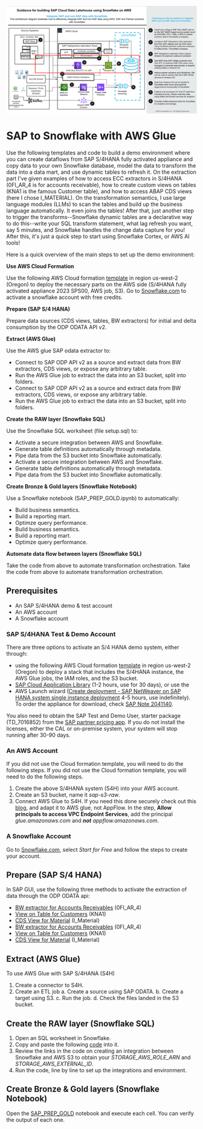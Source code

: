 ![Guidance](/docs/img/guidance.png)
# SAP to Snowflake with AWS Glue
Use the following templates and code to build a demo environment where you can create dataflows from SAP S/4HANA fully activated appliance and copy data to your own Snowflake database, model the data to transform the data into a data mart, and use dynamic tables to refresh it. On the extraction part I've given examples of how to access ECC extractors in S/4HANA (0FI_AR_4 is for accounts receivable), how to create custom views on tables (KNA1 is the famous Customer table), and how to access ABAP CDS views (here I chose I_MATERIAL). On the transformation semantics, I use large language modules (LLMs) to scan the tables and build up the business language automatically. It even joins the tables! After that, just another step to trigger the transforms--Snowflake dynamic tables are a declarative way to do this--write your SQL transform statement, what lag refresh you want, say 5 minutes, and Snowflake handles the change data capture for you! After this, it's just a quick step to start using Snowflake Cortex, or AWS AI tools!  

Here is a quick overview of the main steps to set up the demo environment:

**Use AWS Cloud Formation**

Use the following AWS Cloud formation [template](docs/s4_glue_iam_s3_2025_Jul_3.yaml) in region us-west-2 (Oregon) to deploy the necessary parts on the AWS side (S/4HANA fully activated appliance 2023 SPS00, AWS job, S3). Go to [Snowflake.com](https://snowflake.com) to activate a snowflake account with free credits.

**Prepare (SAP S/4 HANA)**

Prepare data sources (CDS views, tables, BW extractors) for initial and delta consumption by the ODP ODATA API v2. 

**Extract (AWS Glue)**

Use the AWS glue SAP odata extractor to: 
 * Connect to SAP ODP API v2 as a source and extract data from BW extractors, CDS views, or expose any arbitrary table.
 * Run the AWS Glue job to extract the data into an S3 bucket, split into folders. 
 * Connect to SAP ODP API v2 as a source and extract data from BW extractors, CDS views, or expose any arbitrary table.
 * Run the AWS Glue job to extract the data into an S3 bucket, split into folders. 

**Create the RAW layer (Snowflake SQL)**

Use the Snowflake SQL worksheet (file setup.sql) to:

 * Activate a secure integration between AWS and Snowflake. 
 * Generate table definitions automatically through metadata. 
* Pipe data from the S3 bucket into Snowflake automatically.
 * Activate a secure integration between AWS and Snowflake. 
 * Generate table definitions automatically through metadata. 
* Pipe data from the S3 bucket into Snowflake automatically.

**Create Bronze & Gold layers (Snowflake Notebook)**

Use a Snowflake notebook (SAP_PREP_GOLD.ipynb) to automatically:

 * Build business semantics.
 * Build a reporting mart.
 * Optimze query performance.
 * Build business semantics.
 * Build a reporting mart.
 * Optimze query performance.

**Automate data flow between layers (Snowflake SQL)**

Take the code from above to automate transformation orchestration.
Take the code from above to automate transformation orchestration.

## Prerequisites

* An SAP S/4HANA demo & test account
* An AWS account
* A Snowflake account

### SAP S/4HANA Test & Demo Account

There are three options to activate an S/4 HANA demo system, either through:

* using the following AWS Cloud formation [template](docs/s4_glue_iam_s3_2025_Jul_3.yaml) in region us-west-2 (Oregon) to deploy a stack that includes the S/4HANA instance, the AWS Glue jobs, the IAM roles, and the S3 bucket.
* [SAP Cloud Application Library](cal.sap.com) (1-2 hours, use for 30 days), or use the
* AWS Launch wizard ([Create deployment - SAP NetWeaver on SAP HANA system single instance deployment](https://github.com/awslabs/aws-sap-automation/tree/main/s4h_faa) 4-5 hours, use indefinitely). To order the appliance for download, check [SAP Note 2041140](https://me.sap.com/notes/2041140).

You also need to obtain the SAP Test and Demo User, starter package (TD_7016852) from the [SAP partner pricing app](https://partnersappartnerpricingapp.cfapps.eu10.hana.ondemand.com/index.html#/PlistDataCollection/US#PARPL#TD_7016852/false). If you do not install the licenses, either the CAL or on-premise system, your system will stop running after 30-90 days.

### An AWS Account

If you did not use the Cloud formation template, you will need to do the following steps.
If you did not use the Cloud formation template, you will need to do the following steps.
1. Create the above S/4HANA system (S4H) into your AWS account.
2. Create an S3 bucket, name it *sap-s3-raw*.
3. Connect AWS Glue to S4H. If you need this done securely check out this [blog](https://aws.amazon.com/blogs/awsforsap/share-sap-odata-services-securely-through-aws-privatelink-and-the-amazon-appflow-sap-connector/), and adapt it to AWS glue, not AppFlow. In the step, **Allow principals to access VPC Endpoint Services**, add the principal *glue.amazonaws.com* and ***not*** *appflow.amazonaws.com*.

### A Snowflake Account

Go to [Snowflake.com](https://www.snowflake.com/en/), select *Start for Free* and follow the steps to create your account. 

## Prepare (SAP S/4 HANA)
In SAP GUI, use the following three methods to activate the extraction of data through the ODP ODATA api:
* [BW extractor for Accounts Receivables](docs/BW_ODATA_0FI_AR_4.pdf) (0FI_AR_4)
* [View on Table for Customers](docs/Table_ODATA_KNA1.pdf) (KNA1)
* [CDS View for Material](docs/CDS_ODATA_I_MATERIAL.pdf) (I_Material)
* [BW extractor for Accounts Receivables](docs/BW_ODATA_0FI_AR_4.pdf) (0FI_AR_4)
* [View on Table for Customers](docs/Table_ODATA_KNA1.pdf) (KNA1)
* [CDS View for Material](docs/CDS_ODATA_I_MATERIAL.pdf) (I_Material)

## Extract (AWS Glue)

To use AWS Glue with SAP S/4HANA (S4H)
1. Create a connector to S4H.
2. Create an ETL job
    a. Create a source using SAP ODATA.
    b. Create a target using S3.
    c. Run the job.
    d. Check the files landed in the S3 bucket.

  ##  Create the RAW layer (Snowflake SQL)
 1. Open an SQL worksheet in Snowflake.
 2. Copy and paste the following [code](docs/setup.sql) into it. 
 3. Review the links in the code on creating an integration between Snowflake and AWS S3 to 
obtain your *STORAGE_AWS_ROLE_ARN* and *STORAGE_AWS_EXTERNAL_ID*.
4. Run the code, line by line to set up the integrations and environment.

## Create Bronze & Gold layers (Snowflake Notebook)
Open the [SAP_PREP_GOLD](docs/SAP_PREP_GOLD.ipynb) notebook and execute each cell. You can verify the output of each one.